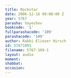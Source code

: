 ```yaml
---
title: Rockstar
date: 2006-12-16 00:00:00 Z
year: 5767
parasha: Vayeshev
bookcode: '1'
fullparashacode: '109'
parashacode: '109'
author: Rabbi Eliezer Hirsch
id: 57671091
filename: 5767-109-1
layout: audio
moment: 
shabbat: 
occasion: 
---
```


